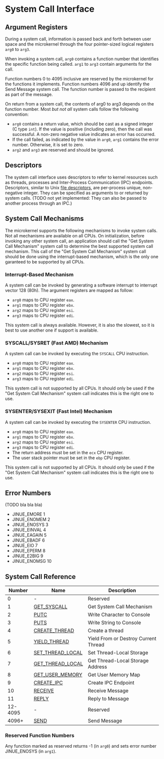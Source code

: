 # System Call Interface

## Argument Registers

During a system call, information is passed back and forth between user space
and the microkernel through the four pointer-sized logical registers `arg0` to
`arg3`.

When invoking a system call, `arg0` contains a function number that identifies
the specific function being called. `arg1` to `arg3` contain arguments for the
call. 

Function numbers 0 to 4095 inclusive are reserved by the microkernel for the
functions it implements. Function numbers 4096 and up identify the Send Message
system call. The function number is passed to the recipient as part of the
message.

On return from a system call, the contents of arg0 to arg3 depends on the
function number. Most *but not all* system calls follow the following
convention:

* `arg0` contains a return value, which should be cast as a signed integer (C
type `int`). If the value is positive (including zero), then the call was
successful. A non-zero negative value indicates an error has occurred.
* If the call failed, as indicated by the value in `arg0`, `arg1` contains the
error number. Otherwise, it is set to zero.
* `arg2` and `arg3` are reserved and should be ignored.

## Descriptors

The system call interface uses descriptors to refer to kernel resources such as
threads, processes and Inter-Process Communication (IPC) endpoints. Descriptors,
similar to Unix
[file descriptors](https://pubs.opengroup.org/onlinepubs/9699919799/basedefs/V1_chap03.html#tag_03_166),
are per-process unique, non-negative integer. They can be specified as arguments
to or returned by system calls. (TODO not yet implemented: They can also be
passed to another process through an IPC.)

## System Call Mechanisms

The microkernel supports the following mechanisms to invoke system calls. Not
all mechanisms are available on all CPUs. On initialization, before invoking any
other system call, an application should call the "Get System Call Mechanism"
system call to determine the best supported system call mechanism. This call of
the "Get System Call Mechanism" system call should be done using the
interrupt-based mechanism, which is the only one garanteed to be supported by
all CPUs.

### Interrupt-Based Mechanism

A system call can be invoked by generating a software interrupt to interrupt
vector 128 (80h). The argument registers are mapped as follow:

* `arg0` maps to CPU register `eax`.
* `arg1` maps to CPU register `ebx`.
* `arg2` maps to CPU register `esi`.
* `arg3` maps to CPU register `edi`.

This system call is always available. However, it is also the slowest, so it is
best to use another one if support is available.

### SYSCALL/SYSRET (Fast AMD) Mechanism

A system call can be invoked by executing the `SYSCALL` CPU instruction.

* `arg0` maps to CPU register `eax`.
* `arg1` maps to CPU register `ebx`.
* `arg2` maps to CPU register `esi`.
* `arg3` maps to CPU register `edi`.

This system call is not supported by all CPUs. It should only be used if the
"Get System Call Mechanism" system call indicates this is the right one to use.

### SYSENTER/SYSEXIT (Fast Intel) Mechanism

A system call can be invoked by executing the `SYSENTER` CPU instruction.

* `arg0` maps to CPU register `eax`.
* `arg1` maps to CPU register `ebx`.
* `arg2` maps to CPU register `esi`.
* `arg3` maps to CPU register `edi`.
* The return address must be set in the `ecx` CPU register.
* The user stack pointer must be set in the `ebp` CPU register.

This system call is not supported by all CPUs. It should only be used if the
"Get System Call Mechanism" system call indicates this is the right one to use.

## Error Numbers

(TODO bla bla bla)

* JINUE_EMORE 1
* JINUE_ENOMEM 2
* JINUE_ENOSYS 3
* JINUE_EINVAL 4
* JINUE_EAGAIN 5
* JINUE_EBADF 6
* JINUE_EIO 7
* JINUE_EPERM 8
* JINUE_E2BIG 9
* JINUE_ENOMSG 10

## System Call Reference

| Number  | Name                                    | Description                          |
|---------|-----------------------------------------|--------------------------------------|
| 0       | -                                       | Reserved                             |
| 1       | [GET_SYSCALL](get-syscall.md)           | Get System Call Mechanism            |
| 2       | [PUTC](putc.md)                         | Write Character to Console           |
| 3       | [PUTS](puts.md)                         | Write String to Console              |
| 4       | [CREATE_THREAD](create-thread.md)       | Create a thread                      |
| 5       | [YIELD_THREAD](yield-thread.md)         | Yield From or Destroy Current Thread |
| 6       | [SET_THREAD_LOCAL](set-thread-local.md) | Set Thread-Local Storage             |
| 7       | [GET_THREAD_LOCAL](get-thread-local.md) | Get Thread-Local Storage Address     |
| 8       | [GET_USER_MEMORY](get-user-memory.md)   | Get User Memory Map                  |
| 9       | [CREATE_IPC](create-ipc.md)             | Create IPC Endpoint                  |
| 10      | [RECEIVE](receive.md)                   | Receive Message                      |
| 11      | [REPLY](reply.md)                       | Reply to Message                     |
| 12-4095 | -                                       | Reserved                             |
| 4096+   | [SEND](send.md)                         | Send Message                         |

### Reserved Function Numbers

Any function marked as reserved returns -1 (in `arg0`) and sets error number
JINUE_ENOSYS (in `arg1`).
